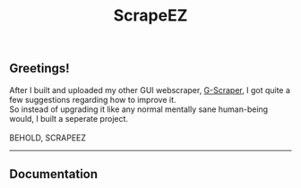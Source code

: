 <h1 align="center">ScrapeEZ</h1>
<br>
<h2>Greetings!</h2>
<p>
  After I built and uploaded my other GUI webscraper, <a href="https://github.com/muaaz-ur-habibi/G-Scraper">G-Scraper</a>, I got quite a few suggestions regarding how to improve it.<br>
  So instead of upgrading it like any normal mentally sane human-being would, I built a seperate project.<br><br>
  BEHOLD, SCRAPEEZ
</p>
<hr>
<h2>Documentation</h2>
